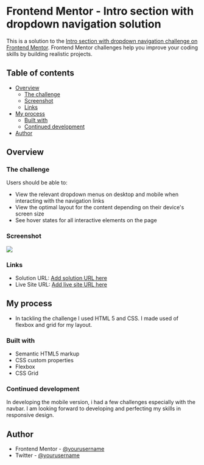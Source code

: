 # Frontend Mentor - Intro section with dropdown navigation solution

This is a solution to the [Intro section with dropdown navigation challenge on Frontend Mentor](https://www.frontendmentor.io/challenges/intro-section-with-dropdown-navigation-ryaPetHE5). Frontend Mentor challenges help you improve your coding skills by building realistic projects. 

## Table of contents

- [Overview](#overview)
  - [The challenge](#the-challenge)
  - [Screenshot](#screenshot)
  - [Links](#links)
- [My process](#my-process)
  - [Built with](#built-with)
  - [Continued development](#continued-development)
- [Author](#author)


## Overview

### The challenge

Users should be able to:

- View the relevant dropdown menus on desktop and mobile when interacting with the navigation links
- View the optimal layout for the content depending on their device's screen size
- See hover states for all interactive elements on the page

### Screenshot

![](./screenshot.jpg)



### Links

- Solution URL: [Add solution URL here](https://github.com/CreativeSam99/intro_section_challenge.git)
- Live Site URL: [Add live site URL here](https://dainty-biscotti-6f3a4f.netlify.app/)

## My process
- In tackling the challenge I used HTML 5 and CSS. I made used of flexbox and grid for my layout.

### Built with

- Semantic HTML5 markup
- CSS custom properties
- Flexbox
- CSS Grid


### Continued development

In developing the mobile version, i had a few challenges especially with the navbar. I am looking forward to developing and perfecting my skills in responsive design.


## Author
- Frontend Mentor - [@yourusername](https://www.frontendmentor.io/profile/creativesam_99)
- Twitter - [@yourusername](https://www.twitter.com/creativesam_99)
